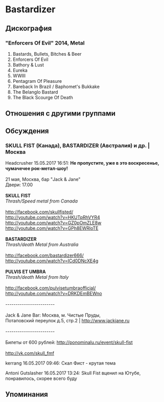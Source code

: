 # Bastardizer



## Дискография

### "Enforcers Of Evil" 2014, Metal

1. Bastards, Bullets, Bitches & Beer
2. Enforcers Of Evil
3. Bathory & Lust
4. Eureka
5. WWIII
6. Pentagram Of Pleasure
7. Bareback In Brazil / Baphomet's Bukkake
8. The Belanglo Bastard
9. The Black Scourge Of Death


## Отношения с другими группами


## Обсуждения

### SKULL FIST (Канада), BASTARDIZER (Австралия) и др. | Москва

Headcrusher 15.05.2017 16:51:
<B>Не пропустите, уже в это воскресенье, чумачечее рок-метал-шоу!</B><BR><BR>21 мая, Москва, бар "Jack & Jane"<BR>Двери: 17.00<BR><BR><B>SKULL FIST</B><BR><I>Thrash/Speed metal from Canada</I><BR><BR><A HREF="http://facebook.com/skullfisted/" TARGET="_blank">http://facebook.com/skullfisted/</A><BR><A HREF="http://youtube.com/watch?v=HKUTpRhVYR4" TARGET="_blank">http://youtube.com/watch?v=HKUTpRhVYR4</A><BR><A HREF="http://youtube.com/watch?v=GZ0pOmZLE8w" TARGET="_blank">http://youtube.com/watch?v=GZ0pOmZLE8w</A><BR><A HREF="http://youtube.com/watch?v=GPh8EWRloTE" TARGET="_blank">http://youtube.com/watch?v=GPh8EWRloTE</A><BR><BR><B>BASTARDIZER</B><BR><I>Thrash/death Metal from Australia</I><BR><BR><A HREF="http://facebook.com/bastardizer666/" TARGET="_blank">http://facebook.com/bastardizer666/</A><BR><A HREF="http://youtube.com/watch?v=ICd0DNcXE4g" TARGET="_blank">http://youtube.com/watch?v=ICd0DNcXE4g</A><BR><BR><B>PULVIS ET UMBRA</B><BR><I>Thrash/death Metal from Italy</I><BR><BR><A HREF="http://facebook.com/pulvisetumbraofficial/" TARGET="_blank">http://facebook.com/pulvisetumbraofficial/</A><BR><A HREF="http://youtube.com/watch?v=DRKDEmBEWno" TARGET="_blank">http://youtube.com/watch?v=DRKDEmBEWno</A><BR><BR>------------------------<BR><BR>Jack & Jane Bar: Москва, м. Чистые Пруды,<BR>Потаповский переулок д.5, стр.2 | <A HREF="http://www.jackjane.ru" TARGET="_blank">http://www.jackjane.ru</A><BR><BR>------------------------<BR><BR>Билеты от 600 рублей: <A HREF="http://ponominalu.ru/event/skull-fist" TARGET="_blank">http://ponominalu.ru/event/skull-fist</A><BR><BR><A HREF="http://vk.com/skull_fmf" TARGET="_blank">http://vk.com/skull_fmf</A>

kerrang 16.05.2017 09:46:
Скал Фист - крутая тема

Antoni Gutslasher 16.05.2017 13:24:
Skull Fist вценил на Ютубе, понравилось, скорее всего буду



## Упоминания

